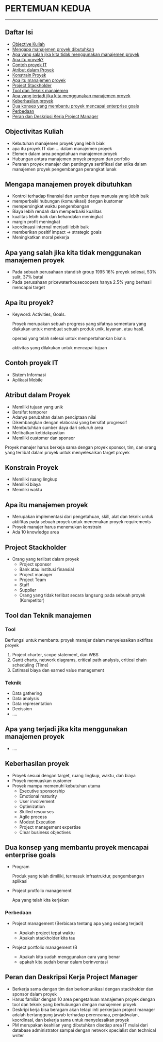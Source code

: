 # PERTEMUAN KEDUA
---
## Daftar Isi
  
  * [Objective Kuliah](#objectivitas-kuliah)
  * [Mengapa manajemen proyek dibutuhkan](#mengapa-manajemen-proyek-dibutuhkan)
  * [Apa yang salah jika kita tidak menggunakan manajemen proyek](#apa-yang-salah-jika-kita-tidak-menggunakan-manajemen-proyek)
  * [Apa itu proyek?](#objectivitas-kuliah)
  * [Contoh proyek IT](#objectivitas-kuliah)
  * [Atribut dalam Proyek](#objectivitas-kuliah)
  * [Konstrain Proyek](#objectivitas-kuliah)
  * [Apa itu manajemen proyek](#objectivitas-kuliah)
  * [Project Stackholder](#objectivitas-kuliah)
  * [Tool dan Teknik manajemen](#objectivitas-kuliah)
  * [Apa yang terjadi jika kita menggunakan manajemen proyek](#objectivitas-kuliah)
  * [Keberhasilan proyek](#objectivitas-kuliah)
  * [Dua konsep yang membantu proyek mencapai enterprise goals](#objectivitas-kuliah)
  * [Perbedaan](#objectivitas-kuliah)
  * [Peran dan Deskripsi Kerja Project Manager](#objectivitas-kuliah)

## Objectivitas Kuliah
* Kebutuhan manajemen proyek yang lebih biak
* apa itu proyek IT dan ... dalam manajemen proyek 
* Elemen dalam area pengetahuan manajemen proyek
* Hubungan antara manajemen proyek program dan porfolio
* Peranan proyek manajer dan pentingnya sertifikasi dan etika dalam manajemen proyek pengembangan perangkat lunak

## Mengapa manajemen proyek dibutuhkan
* Kontrol terhadap finansial dan sumber daya manusia yang lebih baik
* memperbaiki hubungan (komunikasi) dengan kustomer
* mempersingkat waktu pengembangan
* Biaya lebih rendah dan memperbaiki kualitas
* kualitas lebih baik dan kehandalan meningkat
* margin profit meningkat
* koordinaasi internal menjadi lebih baik
* memberikan positif impact -> strategic goals
* Meningkatkan moral pekerja

## Apa yang salah jika kita tidak menggunakan manajemen proyek
* Pada sebuah perusahaan standish group 1995 16% proyek selesai, 53% sulit, 37% batal
* Pada perusahaan pricewaterhousecoopers hanya 2.5% yang berhasil mencapai target

## Apa itu proyek?
* Keyword: Activities, Goals.

  Proyek merupakan sebuah progress yang sifatnya sementara yang diakukan untuk membuat sebuah produk unik, layanan, atau hasil.
    
  operasi yang telah selesai untuk mempertahankan bisnis
  
  aktivitas yang dilakukan untuk mencapai tujuan

## Contoh proyek IT
* Sistem Informasi
* Aplikasi Mobile

## Atribut dalam Proyek
* Memiliki tujuan yang unik
* Bersifat temporer
* Adanya perubahan dalam penciptaan nilai
* Dikembangkan dengan elaborasi yang bersifat progressif
* Membutuhkan sumber daya dari seluruh area
* Melibatkan ketidakpastian
* Memiliki customer dan sponsor

Proyek manajer harus berkeja sama dengan proyek sponsor, tim, dan orang yang terlibat dalam proyek untuk menyelesaikan target proyek

## Konstrain Proyek
* Memiliki ruang lingkup
* Memiliki biaya
* Memiliki waktu

## Apa itu manajemen proyek
* Merupakan implementasi dari pengetahuan, skill, alat dan teknik untuk aktifitas pada sebuah proyek untuk menemukan proyek requirements
* Proyek manajer harus menemukan konstrain
* Ada 10 knowledge area

## Project Stackholder
* Orang yang terlibat dalam proyek
  * Project sponsor
  * Bank atau institusi finansial
  * Project manager
  * Project Team
  * Staff
  * Supplier
  * Orang yang tidak terlibat secara langsung pada sebuah proyek (Kompetitor)
  
## Tool dan Teknik manajemen
### Tool
Berfungsi untuk membantu proyek manajer dalam menyelesaikan aktifitas proyek

  1. Project charter, scope statement, dan WBS
  2. Gantt charts, network diagrams, critical path analysis, critical chain scheduling (Time)
  3. Estimasi biaya dan earned value management
  
### Teknik

  * Data gathering
  * Data analysis
  * Data representation
  * Decission
  * ....

## Apa yang terjadi jika kita menggunakan manajemen proyek
* ....

## Keberhasilan proyek
* Proyek sesuai dengan target, ruang lingkup, waktu, dan biaya
* Proyek memuaskan customer
* Proyek mampu memenuhi kebutuhan utama
    * Executive sponsorship
    * Emotional maturity
    * User involvement
    * Optimization
    * Skilled resourses
    * Agile process
    * Modest Execution
    * Project management expertise
    * Clear business objectives
## Dua konsep yang membantu proyek mencapai enterprise goals
* Program

  Produk yang telah dimiliki, termasuk infrastruktur, pengembangan aplikasi

* Project protfolio management

  Apa yang telah kita kerjakan

### Perbedaan
* Project management (Berbicara tentang apa yang sedang terjadi)
  * Apakah project tepat waktu
  * Apakah stackholder kita tau
  
* Project portfolio management (B
  * Apakah kita sudah menggunakan cara yang benar
  * apakah kita sudah benar dalam berinventasi
  
## Peran dan Deskripsi Kerja Project Manager
* Berkerja sama dengan tim dan berkomunikasi dengan stackholder dan sponsor dalam proyek
* Harus familiar dengan 10 area pengetahuan manajemen proyek dengan tool dan teknik yang berhubungan dengan manajemen proyek
* Deskripi kerja bisa beragam akan tetapi inti perkerjaan project manager adalah bertanggung jawab terhadap perencanaa, penjadwalan, koordinasi, dan bekerja sama untuk menyelesaikan proyek
* PM merupakan keahlian yang dibutuhkan disetiap area IT mulai dari database administrator sampai dengan network specialist dan technical writer

